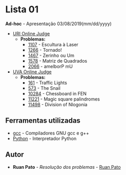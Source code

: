 # Lista 01

**Ad-hoc** - Apresentação 03/08/2019(mm/dd/yyyy)
* [URI Online Judge](https://www.urionlinejudge.com.br)
  * **Problemas:**
    * [1107](https://www.urionlinejudge.com.br/judge/pt/problems/view/1107) - Escultura à Laser
    * [1266](https://www.urionlinejudge.com.br/judge/pt/problems/view/1266) - Tornado!
    * [1467](https://www.urionlinejudge.com.br/judge/pt/problems/view/1467) - Zerinho ou Um
    * [1578](https://www.urionlinejudge.com.br/judge/pt/problems/view/1578) - Matriz de Quadrados
    * [2066](https://www.urionlinejudge.com.br/judge/pt/problems/view/2066) - amelborP mU
* [UVA Online Judge](https://uva.onlinejudge.org/)
  * **Problemas:**
    * [161](https://uva.onlinejudge.org/index.php?option=onlinejudge&page=show_problem&problem=97) - Traffic Lights
    * [573](https://uva.onlinejudge.org/index.php?option=onlinejudge&page=show_problem&problem=514) - The Snail
    * [10284](https://uva.onlinejudge.org/index.php?option=onlinejudge&page=show_problem&problem=1225) - Chessboard in FEN
    * [11221](https://uva.onlinejudge.org/index.php?option=onlinejudge&page=show_problem&problem=2162) - Magic square palindromes
    * [11498](https://uva.onlinejudge.org/index.php?option=onlinejudge&page=show_problem&problem=2493) - Division of Nlogonia

## Ferramentas utilizadas

* [gcc](https://gcc.gnu.org/) - Compiladores GNU gcc e g++ 
* [Python](https://www.python.org/) - Interpretador Python

## Autor

* **Ruan Pato** - *Resolução dos problemas* - [Ruan Pato](https://github.com/ruanpato)